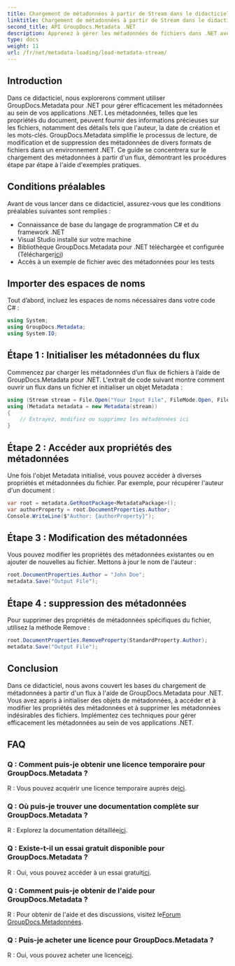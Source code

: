 ```yaml
---
title: Chargement de métadonnées à partir de Stream dans le didacticiel .NET
linktitle: Chargement de métadonnées à partir de Stream dans le didacticiel .NET
second_title: API GroupDocs.Metadata .NET
description: Apprenez à gérer les métadonnées de fichiers dans .NET avec GroupDocs.Metadata. Guide étape par étape pour charger, modifier et supprimer les métadonnées des flux.
type: docs
weight: 11
url: /fr/net/metadata-loading/load-metadata-stream/
---
```

## Introduction
Dans ce didacticiel, nous explorerons comment utiliser GroupDocs.Metadata pour .NET pour gérer efficacement les métadonnées au sein de vos applications .NET. Les métadonnées, telles que les propriétés du document, peuvent fournir des informations précieuses sur les fichiers, notamment des détails tels que l'auteur, la date de création et les mots-clés. GroupDocs.Metadata simplifie le processus de lecture, de modification et de suppression des métadonnées de divers formats de fichiers dans un environnement .NET. Ce guide se concentrera sur le chargement des métadonnées à partir d'un flux, démontrant les procédures étape par étape à l'aide d'exemples pratiques.
## Conditions préalables
Avant de vous lancer dans ce didacticiel, assurez-vous que les conditions préalables suivantes sont remplies :
- Connaissance de base du langage de programmation C# et du framework .NET
- Visual Studio installé sur votre machine
-  Bibliothèque GroupDocs.Metadata pour .NET téléchargée et configurée (Télécharger[ici](https://releases.groupdocs.com/metadata/net/))
- Accès à un exemple de fichier avec des métadonnées pour les tests

## Importer des espaces de noms
Tout d’abord, incluez les espaces de noms nécessaires dans votre code C# :
```csharp
using System;
using GroupDocs.Metadata;
using System.IO;
```
## Étape 1 : Initialiser les métadonnées du flux
Commencez par charger les métadonnées d’un flux de fichiers à l’aide de GroupDocs.Metadata pour .NET. L'extrait de code suivant montre comment ouvrir un flux dans un fichier et initialiser un objet Metadata :

```csharp
using (Stream stream = File.Open("Your Input File", FileMode.Open, FileAccess.ReadWrite))
using (Metadata metadata = new Metadata(stream))
{
    // Extrayez, modifiez ou supprimez les métadonnées ici
}
```
## Étape 2 : Accéder aux propriétés des métadonnées
Une fois l'objet Metadata initialisé, vous pouvez accéder à diverses propriétés et métadonnées du fichier. Par exemple, pour récupérer l'auteur d'un document :

```csharp
var root = metadata.GetRootPackage<MetadataPackage>();
var authorProperty = root.DocumentProperties.Author;
Console.WriteLine($"Author: {authorProperty}");
```
## Étape 3 : Modification des métadonnées
Vous pouvez modifier les propriétés des métadonnées existantes ou en ajouter de nouvelles au fichier. Mettons à jour le nom de l'auteur :

```csharp
root.DocumentProperties.Author = "John Doe";
metadata.Save("Output File");
```
## Étape 4 : suppression des métadonnées
Pour supprimer des propriétés de métadonnées spécifiques du fichier, utilisez la méthode Remove :

```csharp
root.DocumentProperties.RemoveProperty(StandardProperty.Author);
metadata.Save("Output File");
```

## Conclusion
Dans ce didacticiel, nous avons couvert les bases du chargement de métadonnées à partir d'un flux à l'aide de GroupDocs.Metadata pour .NET. Vous avez appris à initialiser des objets de métadonnées, à accéder et à modifier les propriétés des métadonnées et à supprimer les métadonnées indésirables des fichiers. Implémentez ces techniques pour gérer efficacement les métadonnées au sein de vos applications .NET.

## FAQ
### Q : Comment puis-je obtenir une licence temporaire pour GroupDocs.Metadata ?
 R : Vous pouvez acquérir une licence temporaire auprès de[ici](https://purchase.groupdocs.com/temporary-license/).
### Q : Où puis-je trouver une documentation complète sur GroupDocs.Metadata ?
 R : Explorez la documentation détaillée[ici](https://reference.groupdocs.com/metadata/net/).
### Q : Existe-t-il un essai gratuit disponible pour GroupDocs.Metadata ?
 R : Oui, vous pouvez accéder à un essai gratuit[ici](https://releases.groupdocs.com/).
### Q : Comment puis-je obtenir de l'aide pour GroupDocs.Metadata ?
 R : Pour obtenir de l'aide et des discussions, visitez le[Forum GroupDocs.Metadonnées](https://forum.groupdocs.com/c/metadata/14).
### Q : Puis-je acheter une licence pour GroupDocs.Metadata ?
 R : Oui, vous pouvez acheter une licence[ici](https://purchase.groupdocs.com/buy).